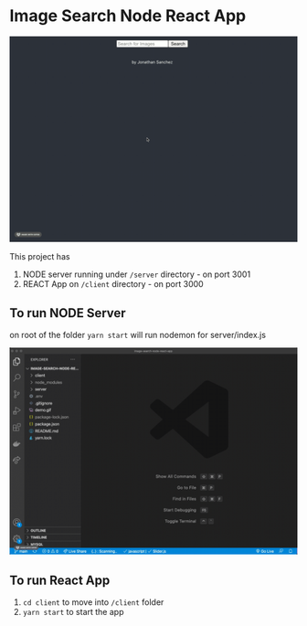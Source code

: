 # Image Search Node React App

![Image Search Node React App](demo.gif)

This project has
1. NODE server running under `/server` directory - on port 3001
2. REACT App on `/client` directory - on port 3000

## To run NODE Server 
on root of the folder `yarn start` will run nodemon for server/index.js

![Demo into how to run it](run-demo.gif)

## To run React App
1. `cd client` to move into `/client` folder
2. `yarn start` to start the app
